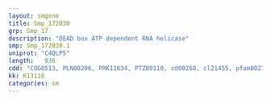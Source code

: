 ```yaml
---
layout: smgene
title: Smp_172030
grp: Smp_17
description: "DEAD box ATP dependent RNA helicase"
smp: Smp_172030.1
uniprot: "C4QLP5"
length:   936
cdd: "COG0513, PLN00206, PRK11634, PTZ00110, cd00268, cl21455, pfam00270, smart00487"
kk: K13116
categories: sm
---
```

